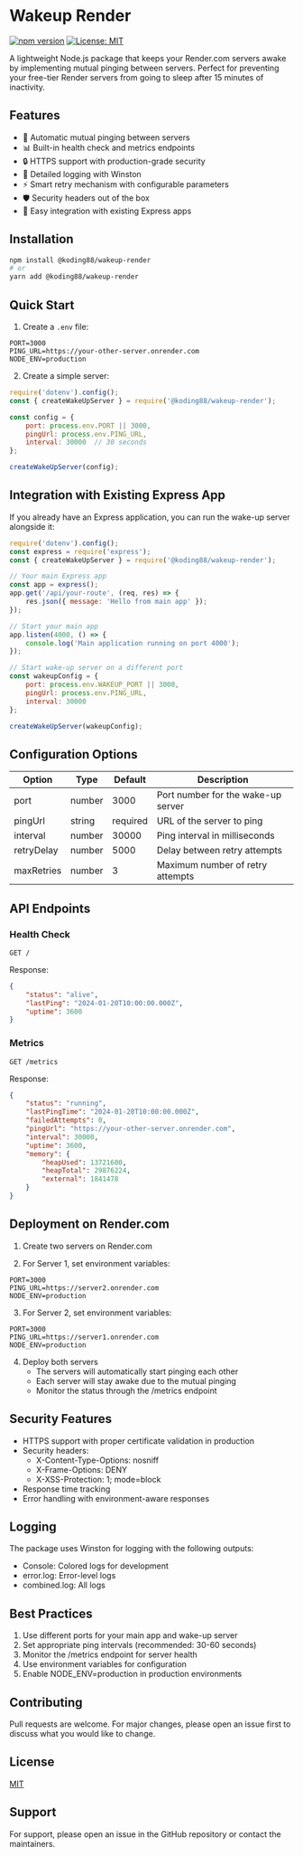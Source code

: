 # Wakeup Render

[![npm version](https://badge.fury.io/js/@koding88%2Fwakeup-render.svg)](https://www.npmjs.com/package/@koding88/wakeup-render)
[![License: MIT](https://img.shields.io/badge/License-MIT-yellow.svg)](https://opensource.org/licenses/MIT)

A lightweight Node.js package that keeps your Render.com servers awake by implementing mutual pinging between servers. Perfect for preventing your free-tier Render servers from going to sleep after 15 minutes of inactivity.

## Features

- 🔄 Automatic mutual pinging between servers
- 📊 Built-in health check and metrics endpoints
- 🔒 HTTPS support with production-grade security
- 📝 Detailed logging with Winston
- ⚡ Smart retry mechanism with configurable parameters
- 🛡️ Security headers out of the box
- 🚀 Easy integration with existing Express apps

## Installation

```bash
npm install @koding88/wakeup-render
# or
yarn add @koding88/wakeup-render
```

## Quick Start

1. Create a `.env` file:
```env
PORT=3000
PING_URL=https://your-other-server.onrender.com
NODE_ENV=production
```

2. Create a simple server:
```javascript
require('dotenv').config();
const { createWakeUpServer } = require('@koding88/wakeup-render');

const config = {
    port: process.env.PORT || 3000,
    pingUrl: process.env.PING_URL,
    interval: 30000  // 30 seconds
};

createWakeUpServer(config);
```

## Integration with Existing Express App

If you already have an Express application, you can run the wake-up server alongside it:

```javascript
require('dotenv').config();
const express = require('express');
const { createWakeUpServer } = require('@koding88/wakeup-render');

// Your main Express app
const app = express();
app.get('/api/your-route', (req, res) => {
    res.json({ message: 'Hello from main app' });
});

// Start your main app
app.listen(4000, () => {
    console.log('Main application running on port 4000');
});

// Start wake-up server on a different port
const wakeupConfig = {
    port: process.env.WAKEUP_PORT || 3000,
    pingUrl: process.env.PING_URL,
    interval: 30000
};

createWakeUpServer(wakeupConfig);
```

## Configuration Options

| Option | Type | Default | Description |
|--------|------|---------|-------------|
| port | number | 3000 | Port number for the wake-up server |
| pingUrl | string | required | URL of the server to ping |
| interval | number | 30000 | Ping interval in milliseconds |
| retryDelay | number | 5000 | Delay between retry attempts |
| maxRetries | number | 3 | Maximum number of retry attempts |

## API Endpoints

### Health Check
```http
GET /
```
Response:
```json
{
    "status": "alive",
    "lastPing": "2024-01-20T10:00:00.000Z",
    "uptime": 3600
}
```

### Metrics
```http
GET /metrics
```
Response:
```json
{
    "status": "running",
    "lastPingTime": "2024-01-20T10:00:00.000Z",
    "failedAttempts": 0,
    "pingUrl": "https://your-other-server.onrender.com",
    "interval": 30000,
    "uptime": 3600,
    "memory": {
        "heapUsed": 13721600,
        "heapTotal": 29876224,
        "external": 1841478
    }
}
```

## Deployment on Render.com

1. Create two servers on Render.com

2. For Server 1, set environment variables:
```env
PORT=3000
PING_URL=https://server2.onrender.com
NODE_ENV=production
```

3. For Server 2, set environment variables:
```env
PORT=3000
PING_URL=https://server1.onrender.com
NODE_ENV=production
```

4. Deploy both servers
   - The servers will automatically start pinging each other
   - Each server will stay awake due to the mutual pinging
   - Monitor the status through the /metrics endpoint

## Security Features

- HTTPS support with proper certificate validation in production
- Security headers:
  - X-Content-Type-Options: nosniff
  - X-Frame-Options: DENY
  - X-XSS-Protection: 1; mode=block
- Response time tracking
- Error handling with environment-aware responses

## Logging

The package uses Winston for logging with the following outputs:
- Console: Colored logs for development
- error.log: Error-level logs
- combined.log: All logs

## Best Practices

1. Use different ports for your main app and wake-up server
2. Set appropriate ping intervals (recommended: 30-60 seconds)
3. Monitor the /metrics endpoint for server health
4. Use environment variables for configuration
5. Enable NODE_ENV=production in production environments

## Contributing

Pull requests are welcome. For major changes, please open an issue first to discuss what you would like to change.

## License

[MIT](https://choosealicense.com/licenses/mit/)

## Support

For support, please open an issue in the GitHub repository or contact the maintainers.
